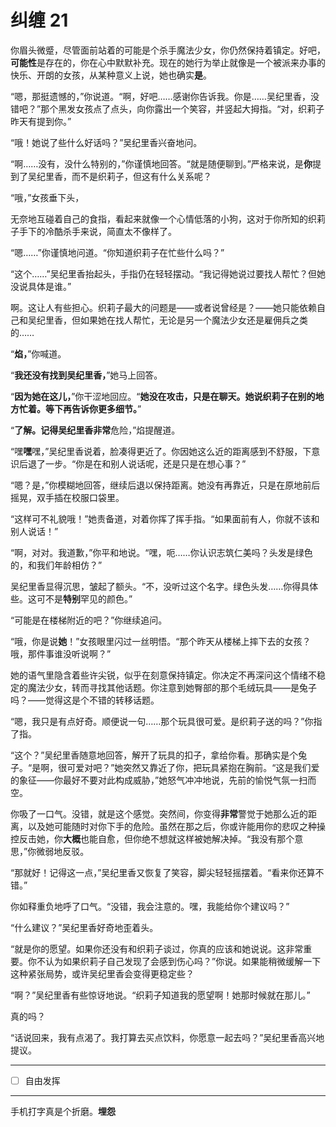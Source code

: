 # 纠缠 21

你眉头微蹙，尽管面前站着的可能是个杀手魔法少女，你仍然保持着镇定。好吧，**可能性**是存在的，你在心中默默补充。现在的她行为举止就像是一个被派来办事的快乐、开朗的女孩，从某种意义上说，她也确实**是**。

“嗯，那挺遗憾的，”你说道。“啊，好吧……感谢你告诉我。你是……吴纪里香，没错吧？”那个黑发女孩点了点头，向你露出一个笑容，并竖起大拇指。“对，织莉子昨天有提到你。”

“哦！她说了些什么好话吗？”吴纪里香兴奋地问。

“啊……没有，没什么特别的，”你谨慎地回答。“就是随便聊到。”严格来说，是**你**提到了吴纪里香，而不是织莉子，但这有什么关系呢？

“哦，”女孩垂下头，

无奈地互碰着自己的食指，看起来就像一个心情低落的小狗，这对于你所知的织莉子手下的冷酷杀手来说，简直太不像样了。

“嗯……”你谨慎地问道。“你知道织莉子在忙些什么吗？”

“这个……”吴纪里香抬起头，手指仍在轻轻摆动。“我记得她说过要找人帮忙？但她没说具体是谁。”

啊。这让人有些担心。织莉子最大的问题是——或者说曾经是？——她只能依赖自己和吴纪里香，但如果她在找人帮忙，无论是另一个魔法少女还是雇佣兵之类的……

“**焰，**”你喊道。

“**我还没有找到吴纪里香，**”她马上回答。

“**因为她在这儿，**”你干涩地回应。“**她没在攻击，只是在聊天。她说织莉子在别的地方忙着。等下再告诉你更多细节。**”

“**了解。记得吴纪里香非常**危险，”焰提醒道。

“嘿**嘿**嘿，”吴纪里香说着，脸凑得更近了。你因她这么近的距离感到不舒服，下意识后退了一步。“你是在和别人说话呢，还是只是在想心事？”

“嗯？是，”你模糊地回答，继续后退以保持距离。她没有再靠近，只是在原地前后摇晃，双手插在校服口袋里。

“这样可不礼貌哦！”她责备道，对着你挥了挥手指。“如果面前有人，你就不该和别人说话！”

“啊，对对。我道歉，”你平和地说。“嘿，呃……你认识志筑仁美吗？头发是绿色的，和我们年龄相仿？”

吴纪里香显得沉思，皱起了额头。“不，没听过这个名字。绿色头发……你得具体些。这可不是**特别**罕见的颜色。”

“可能是在楼梯附近的吧？”你继续追问。

“哦，你是说**她**！”女孩眼里闪过一丝明悟。“那个昨天从楼梯上摔下去的女孩？哦，那件事谁没听说啊？”

她的语气里隐含着些许尖锐，似乎在刻意保持镇定。你决定不再深问这个情绪不稳定的魔法少女，转而寻找其他话题。你注意到她臀部的那个毛绒玩具——是兔子吗？——觉得这是个不错的转移话题。

“嗯，我只是有点好奇。顺便说一句……那个玩具很可爱。是织莉子送的吗？”你指了指。

“这个？”吴纪里香随意地回答，解开了玩具的扣子，拿给你看。那确实是个兔子。“是啊，很可爱对吧？”她突然又靠近了你，把玩具紧抱在胸前。“这是我们爱的象征——你最好不要对此构成威胁，”她怒气冲冲地说，先前的愉悦气氛一扫而空。

你吸了一口气。没错，就是这个感觉。突然间，你变得**非常**警觉于她那么近的距离，以及她可能随时对你下手的危险。虽然在那之后，你或许能用你的悲叹之种操控反击她，你**大概**也能自愈，但你绝不想就这样被她解决掉。“我没有那个意思，”你微弱地反驳。

“那就好！记得这一点，”吴纪里香又恢复了笑容，脚尖轻轻摇摆着。“看来你还算不错。”

你如释重负地呼了口气。“没错，我会注意的。嘿，我能给你个建议吗？”

“什么建议？”吴纪里香好奇地歪着头。

“就是你的愿望。如果你还没有和织莉子谈过，你真的应该和她说说。这非常重要。你不认为如果织莉子自己发现了会感到伤心吗？”你说。如果能稍微缓解一下这种紧张局势，或许吴纪里香会变得更稳定些？

“啊？”吴纪里香有些惊讶地说。“织莉子知道我的愿望啊！她那时候就在那儿。”

真的吗？

“话说回来，我有点渴了。我打算去买点饮料，你愿意一起去吗？”吴纪里香高兴地提议。

---

- [ ] 自由发挥

---

手机打字真是个折磨。**埋怨**

